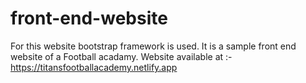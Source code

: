 # front-end-website

For this website bootstrap framework is used.
It is a sample front end website of a  Football acadamy.
Website available at :- https://titansfootballacademy.netlify.app

